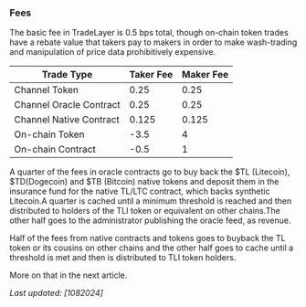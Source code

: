 ### Fees

The basic fee in TradeLayer is 0.5 bps total, though on-chain token trades have a rebate value that takers pay to makers in order to make wash-trading and manipulation of price data prohibitively expensive.

| Trade Type | Taker Fee | Maker Fee | 
|--------------------------------- |--------|--------| 
| Channel Token                 | 0.25 | 0.25  | 
| Channel Oracle Contract | 0.25 | 0.25 |
| Channel Native Contract  | 0.125|0.125|
| On-chain Token                | -3.5  | 4      |
| On-chain Contract           | -0.5   |  1     |

A quarter of the fees in oracle contracts go to buy back the $TL (Litecoin), $TD(Dogecoin) and $TB (Bitcoin) native tokens and deposit them in the insurance fund for the native TL/LTC contract, which backs synthetic Litecoin.A quarter is cached until a minimum threshold is reached and then distributed to holders of the TLI token or equivalent on other chains.The other half goes to the administrator publishing the oracle feed, as revenue.

Half of the fees from native contracts and tokens goes to buyback the TL token or its cousins on other chains and the other half goes to cache until a threshold is met and then is distributed to TLI token holders.

More on that in the next article.

_Last updated: [10*8*2024]_


